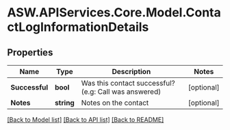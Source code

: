 # ASW.APIServices.Core.Model.ContactLogInformationDetails
## Properties

Name | Type | Description | Notes
------------ | ------------- | ------------- | -------------
**Successful** | **bool** | Was this contact successful? (e.g: Call was answered)  | [optional] 
**Notes** | **string** | Notes on the contact | [optional] 

[[Back to Model list]](../README.md#documentation-for-models) [[Back to API list]](../README.md#documentation-for-api-endpoints) [[Back to README]](../README.md)

